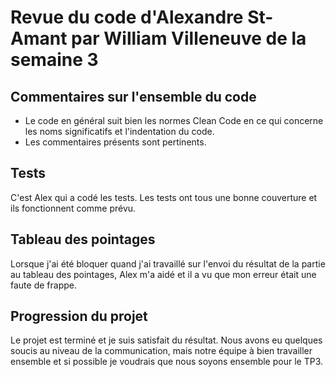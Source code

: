 # Revue du code d'Alexandre St-Amant par William Villeneuve de la semaine 3

## Commentaires sur l'ensemble du code

- Le code en général suit bien les normes Clean Code en ce qui concerne les noms significatifs et l'indentation du code.
- Les commentaires présents sont pertinents.

## Tests

C'est Alex qui a codé les tests. Les tests ont tous une bonne couverture et ils fonctionnent comme prévu.

## Tableau des pointages

Lorsque j'ai été bloquer quand j'ai travaillé sur l'envoi du résultat de la partie au tableau des pointages, Alex m'a aidé et il a vu que mon erreur était une faute de frappe.

## Progression du projet

Le projet est terminé et je suis satisfait du résultat. Nous avons eu quelques soucis au niveau de la communication, mais notre équipe à bien travailler ensemble et si possible je voudrais que nous soyons ensemble pour le TP3.
